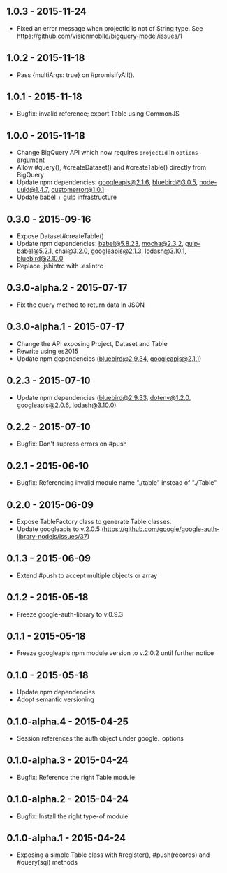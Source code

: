 ## 1.0.3 - 2015-11-24

* Fixed an error message when projectId is not of String type. See https://github.com/visionmobile/bigquery-model/issues/1

## 1.0.2 - 2015-11-18

* Pass {multiArgs: true} on #promisifyAll().

## 1.0.1 - 2015-11-18

* Bugfix: invalid reference; export Table using CommonJS

## 1.0.0 - 2015-11-18

* Change BigQuery API which now requires `projectId` in `options` argument
* Allow #query(), #createDataset() and #createTable() directly from BigQuery
* Update npm dependencies: googleapis@2.1.6, bluebird@3.0.5, node-uuid@1.4.7, customerror@1.0.1
* Update babel + gulp infrastructure

## 0.3.0 - 2015-09-16

* Expose Dataset#createTable()
* Update npm dependencies: babel@5.8.23, mocha@2.3.2, gulp-babel@5.2.1, chai@3.2.0, googleapis@2.1.3, lodash@3.10.1, bluebird@2.10.0
* Replace .jshintrc with .eslintrc

## 0.3.0-alpha.2 - 2015-07-17

* Fix the query method to return data in JSON

## 0.3.0-alpha.1 - 2015-07-17

* Change the API exposing Project, Dataset and Table
* Rewrite using es2015
* Update npm dependencies (bluebird@2.9.34, googleapis@2.1.1)

## 0.2.3 - 2015-07-10

* Update npm dependencies (bluebird@2.9.33, dotenv@1.2.0, googleapis@2.0.6, lodash@3.10.0)

## 0.2.2 - 2015-07-10

* Bugfix: Don't supress errors on #push

## 0.2.1 - 2015-06-10

* Bugfix: Referencing invalid module name "./table" instead of "./Table"

## 0.2.0 - 2015-06-09

* Expose TableFactory class to generate Table classes.
* Update googleapis to v.2.0.5 (https://github.com/google/google-auth-library-nodejs/issues/37)

## 0.1.3 - 2015-06-09

* Extend #push to accept multiple objects or array

## 0.1.2 - 2015-05-18

* Freeze google-auth-library to v.0.9.3

## 0.1.1 - 2015-05-18

* Freeze googleapis npm module version to v.2.0.2 until further notice

## 0.1.0 - 2015-05-18

* Update npm dependencies
* Adopt semantic versioning

## 0.1.0-alpha.4 - 2015-04-25

* Session references the auth object under google._options

## 0.1.0-alpha.3 - 2015-04-24

* Bugfix: Reference the right Table module

## 0.1.0-alpha.2 - 2015-04-24

* Bugfix: Install the right type-of module

## 0.1.0-alpha.1 - 2015-04-24

* Exposing a simple Table class with #register(), #push(records) and #query(sql) methods
